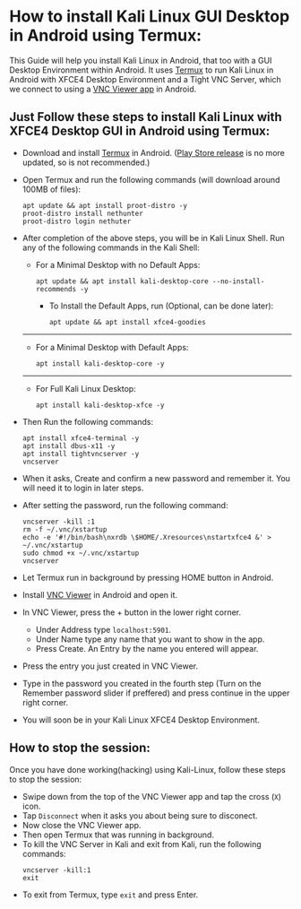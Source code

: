 # How to install Kali Linux GUI Desktop in Android using Termux:

This Guide will help you install Kali Linux in Android, that too with a GUI Desktop Environment within Android. It uses [Termux](https://f-droid.org/en/packages/com.termux/) to run Kali Linux in Android with XFCE4 Desktop Environment and a Tight VNC Server, which we connect to using a [VNC Viewer app](https://play.google.com/store/apps/details?id=com.realvnc.viewer.android) in Android.

## Just Follow these steps to install Kali Linux with XFCE4 Desktop GUI in Android using Termux:

* Download and install [Termux](https://f-droid.org/en/packages/com.termux/) in Android. ([Play Store release](https://play.google.com/store/apps/details?id=com.termux) is no more updated, so is not recommended.)
* Open Termux and run the following commands (will download around 100MB of files):
  ```
  apt update && apt install proot-distro -y
  proot-distro install nethunter
  proot-distro login nethuter
  ```
* After completion of the above steps, you will be in Kali Linux Shell. Run any of the following commands in the Kali Shell:

  * For a Minimal Desktop with no Default Apps:
    ```
    apt update && apt install kali-desktop-core --no-install-recommends -y
    ```
      * To Install the Default Apps, run (Optional, can be done later):
        ```
        apt update && apt install xfce4-goodies
        ```
  ***
  * For a Minimal Desktop with Default Apps:
    ```
    apt install kali-desktop-core -y
    ```
  ***
  * For Full Kali Linux Desktop:
    ```
    apt install kali-desktop-xfce -y
    ```
* Then Run the following commands:
  ```
  apt install xfce4-terminal -y
  apt install dbus-x11 -y
  apt install tightvncserver -y
  vncserver
  ```
* When it asks, Create and confirm a new password and remember it. You will need it to login in later steps.
* After setting the password, run the following command:
  ```
  vncserver -kill :1
  rm -f ~/.vnc/xstartup
  echo -e '#!/bin/bash\nxrdb \$HOME/.Xresources\nstartxfce4 &' > ~/.vnc/xstartup
  sudo chmod +x ~/.vnc/xstartup
  vncserver
  ```
* Let Termux run in background by pressing HOME button in Android.
* Install [VNC Viewer](https://play.google.com/store/apps/details?id=com.realvnc.viewer.android) in Android and open it.
* In VNC Viewer, press the + button in the lower right corner.
  * Under Address type `localhost:5901`.
  * Under Name type any name that you want to show in the app.
  * Press Create. An Entry by the name you entered will appear.
* Press the entry you just created in VNC Viewer.
* Type in the password you created in the fourth step (Turn on the Remember password slider if preffered) and press continue in the upper right corner.
* You will soon be in your Kali Linux XFCE4 Desktop Environment.
## How to stop the session:
Once you have done working(hacking) using Kali-Linux, follow these steps to stop the session:
* Swipe down from the top of the VNC Viewer app and tap the cross (`X`) icon.
* Tap `Disconnect` when it asks you about being sure to disconect.
* Now close the VNC Viewer app.
* Then open Termux that was running in background.
* To kill the VNC Server in Kali and exit from Kali, run the following commands:
  ```
  vncserver -kill:1
  exit
  ```
* To exit from Termux, type `exit` and press Enter.
